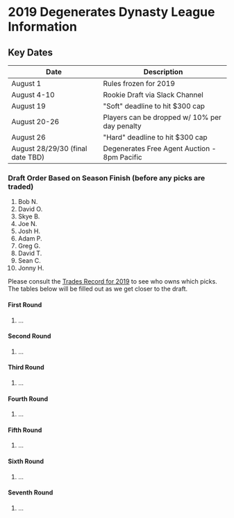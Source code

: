 # 2019 Degenerates Dynasty League Information 

## Key Dates

| Date         | Description |
|--------------|-------------|
| August 1     | Rules frozen for 2019 |
| August 4-10  | Rookie Draft via Slack Channel |
| August 19    | "Soft" deadline to hit $300 cap | 
| August 20-26 | Players can be dropped w/ 10% per day penalty |
| August 26    | "Hard" deadline to hit $300 cap | 
| August 28/29/30 (final date TBD) | Degenerates Free Agent Auction - 8pm Pacific |


### Draft Order Based on Season Finish (before any picks are traded)
  1. Bob N.
  2. David O.
  3. Skye B.
  4. Joe N.
  5. Josh H.
  6. Adam P.
  7. Greg G.
  8. David T.
  9. Sean C.
  10. Jonny H.

Please consult the [Trades Record for 2019](https://github.com/apranger/degenerates/blob/master/Trades%20Record.md#2019-draft-picks) to see who owns which picks.  The tables below will be filled out as we get closer to the draft.
  
#### First Round
  1. ...

#### Second Round
  1. ...

#### Third Round
  1. ...

#### Fourth Round
  1. ...

#### Fifth Round
  1. ...

#### Sixth Round
  1. ...

#### Seventh Round
  1. ...
